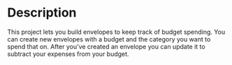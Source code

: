 # Description
This project lets you build envelopes to keep track of budget spending. You can create new envelopes with a budget and the category you want to spend that on. After you've created an envelope you can update it to subtract your expenses from your budget.
